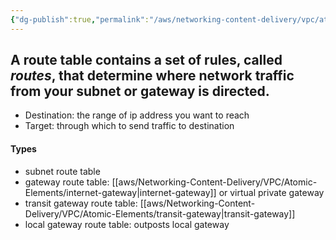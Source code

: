 ```yaml
---
{"dg-publish":true,"permalink":"/aws/networking-content-delivery/vpc/atomic-elements/route-table/","title":"Route Table"}
---
```




## A route table contains a set of rules, called _routes_, that determine where network traffic from your subnet or gateway is directed.

- Destination: the range of ip address you want to reach
- Target: through which to send traffic to destination

#### Types
- subnet route table
- gateway route table: [[aws/Networking-Content-Delivery/VPC/Atomic-Elements/internet-gateway\|internet-gateway]] or virtual private gateway
- transit gateway route table: [[aws/Networking-Content-Delivery/VPC/Atomic-Elements/transit-gateway\|transit-gateway]]
- local gateway route table: outposts local gateway